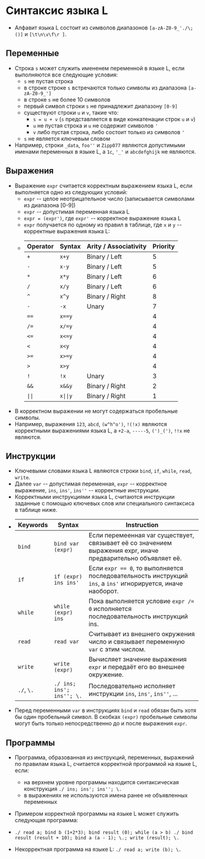 # Синтаксис языка L

- Алфавит языка L состоит из символов диапазонов `[a-zA-Z0-9_'./\;()]` и `[\t\n\v\f\r ]`.

## Переменные

- Cтрока `s` может служить имененем переменной в языке L, если выполняются все следующие условия:
  - `s` не пустая строка
  - в строке строке `s` встречаются только символы из диапазона `[a-zA-Z0-9_']`
  - в строке `s` не более 10 символов
  - первый символ строки `s` не принадлежит диапазону `[0-9]`
  - существуют строки `u` и `v`, такие что:
    - `s = u + v` (`s` представляется в виде конкатенации строк `u` и `v`)
    - `u` не пустая строка и `u` не содержит символов `'`
    - `v` либо пустая строка, либо состоит только из символов `'`
  - `s` не является ключевым словом
- Например, строки `_data`, `foo''` и `Zipp077` являются допустимыми именами переменных в языке L, а `1c`, `'_'` и `abcdefghijk` не являются.

## Выражения

- Выражение `expr` считается корректным выражением языка L, если выполняется одно из следующих условий:
  - `expr` -- целое неотрицательное число (записывается символами из диапазона [0-9])
  - `expr` -- допустимая переменная языка L
  - `expr = (expr')`, где `expr'` -- корректное выражение языка L
  - `expr` получается по одному из правил в таблице, где `x` и `y` -- корректные выражения языка L:
  - Operator | Syntax   | Arity / Associativity | Priority
    ---------|----------|-----------------------|----------
     `+`     | `x+y`    | Binary / Left         | 5
     `-`     | `x-y`    | Binary / Left         | 5
     `*`     | `x*y`    | Binary / Left         | 6
     `/`     | `x/y`    | Binary / Left         | 6
     `^`     | `x^y`    | Binary / Right        | 8
     `-`     | `-x`     | Unary                 | 7
     `==`    | `x==y`   |                       | 4
     `/=`    | `x/=y`   |                       | 4
     `<=`    | `x<=y`   |                       | 4
     `<`     | `x<y`    |                       | 4
     `>=`    | `x>=y`   |                       | 4
     `>`     | `x>y`    |                       | 4
     `!`     | `!x`     | Unary                 | 3
     `&&`    | `x&&y`   | Binary / Right        | 2
     `\|\|`  | `x\|\|y` | Binary / Right        | 1
- В корректном выражении не могут содержаться пробельные символы.
- Например, выражения `123`, `abcd`, `(w^h^o')`, `!(!x)` являются корректными выражениями языка L, а `+2-a`, `-----5`,  `(')_(')`, `!!x` не являются.

## Инструкции

- Ключевыми словами языка L являются строки `bind`, `if`, `while`, `read`, `write`.
- Далее `var` -- допустимая переменная, `expr` -- корректное выражение, `ins`, `ins'`, `ins''` -- корректные инструкции.
- Корректными инструкциями языка L, считаются инструкции заданные с помощью ключевых слов или специального синтаксиса в таблице ниже.
- Keywords   | Syntax                    | Instruction
  -----------|---------------------------|--------------------------------------------------------------------------------------------------------------
  `bind`     | `bind var (expr)`         | Если перемеенная var существует, связывает её со значением выражения expr, иначе предварительно объявляет её.
  `if`       | `if (expr) ins ins'`      | Если `expr == 0`, то выполняется последовательность инструкций `ins`, а `ins'` игнорируется, иначе наоборот.
  `while`    | `while (expr) ins`        | Пока выполняется условие `expr /= 0` исполняется последовательность инструкций ins.
  `read`     | `read var`                | Считывает из внешнего окружения число и связывает переменную `var` с этим числом.
  `write`    | `write (expr)`            | Вычисляет значение выражения `expr` и передаёт его во внешнее окружение.
  `./`, `\.` | `./ ins; ins'; ins''; \.` | Последовательно исполняет инструкции `ins`, `ins'`, `ins''`, ...
- Перед переменными `var` в инструкциях `bind` и `read` обязан быть хотя бы один пробельный символ. В скобках `(expr)` пробельные символы могут быть только непосредственно до и после выражения `expr`.

## Программы

- Программа, образованная из инструкций, переменных, выражений по правилам языка L, считается корректной программой на языке L, если:
  - на верхнем уровне программы находится синтаксическая конструкция `./ ins; ins'; ins''; \.`
  - в выражениях не используются имена ранее не объявленных переменных

- Примером корректной программы на языке L может служить следующая программа:
- `./
     read a;
     bind b (1+2*3);
     bind result (0);
     while (a > b)
     ./
       bind result (result + 10);
       bind a (a - 1);
     \.;
     write (result);
   \.`
- Некорректная программа на языке L:
  `./
    read a;
    write (b);
   \.`
